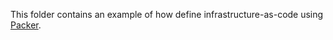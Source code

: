 This folder contains an example of how define infrastructure-as-code using [Packer](http://packer.io).
